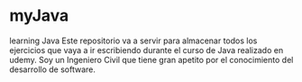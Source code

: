 # myJava
learning Java
Este repositorio va a servir para almacenar todos los ejercicios que vaya a ir escribiendo durante el curso de Java realizado en udemy.
Soy un Ingeniero Civil que tiene gran apetito por el conocimiento del desarrollo de software.
